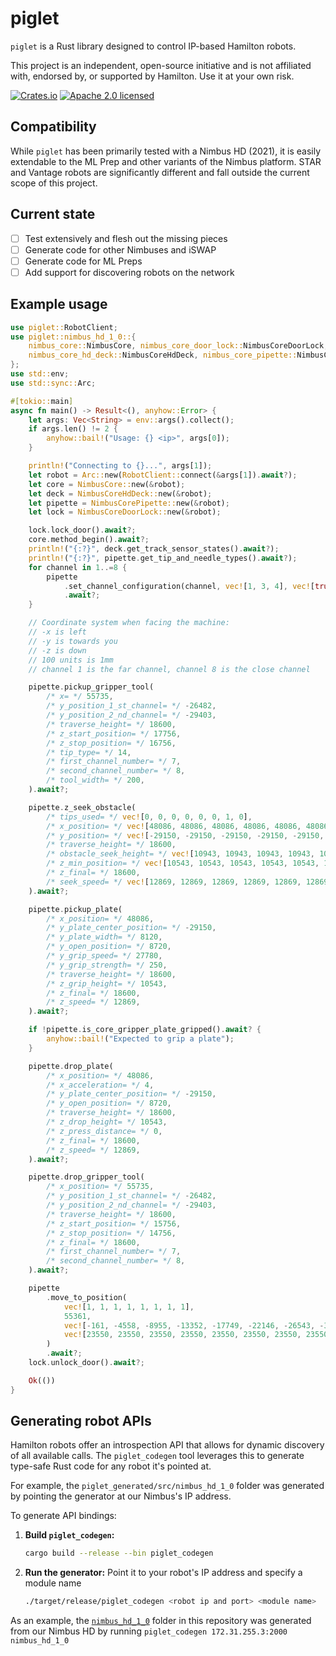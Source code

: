 # piglet

`piglet` is a Rust library designed to control IP-based Hamilton robots.

This project is an independent, open-source initiative and is not affiliated with, endorsed by, or
supported by Hamilton. Use it at your own risk.

[![Crates.io][crates-badge]][crates-url]
[![Apache 2.0 licensed][license-badge]][license-url]

[crates-badge]: https://img.shields.io/crates/v/piglet.svg
[crates-url]: https://crates.io/crates/piglet
[license-badge]: https://img.shields.io/crates/l/piglet.svg?color=orange
[license-url]: https://github.com/escalante-bio/piglet/blob/main/LICENSE.txt

## Compatibility

While `piglet` has been primarily tested with a Nimbus HD (2021), it is easily extendable to the
ML Prep and other variants of the Nimbus platform. STAR and Vantage robots are significantly
different and fall outside the current scope of this project.

## Current state

* [ ] Test extensively and flesh out the missing pieces
* [ ] Generate code for other Nimbuses and iSWAP
* [ ] Generate code for ML Preps
* [ ] Add support for discovering robots on the network

## Example usage

```rust
use piglet::RobotClient;
use piglet::nimbus_hd_1_0::{
    nimbus_core::NimbusCore, nimbus_core_door_lock::NimbusCoreDoorLock,
    nimbus_core_hd_deck::NimbusCoreHdDeck, nimbus_core_pipette::NimbusCorePipette,
};
use std::env;
use std::sync::Arc;

#[tokio::main]
async fn main() -> Result<(), anyhow::Error> {
    let args: Vec<String> = env::args().collect();
    if args.len() != 2 {
        anyhow::bail!("Usage: {} <ip>", args[0]);
    }

    println!("Connecting to {}...", args[1]);
    let robot = Arc::new(RobotClient::connect(&args[1]).await?);
    let core = NimbusCore::new(&robot);
    let deck = NimbusCoreHdDeck::new(&robot);
    let pipette = NimbusCorePipette::new(&robot);
    let lock = NimbusCoreDoorLock::new(&robot);

    lock.lock_door().await?;
    core.method_begin().await?;
    println!("{:?}", deck.get_track_sensor_states().await?);
    println!("{:?}", pipette.get_tip_and_needle_types().await?);
    for channel in 1..=8 {
        pipette
            .set_channel_configuration(channel, vec![1, 3, 4], vec![true, false, false])
            .await?;
    }

    // Coordinate system when facing the machine:
    // -x is left
    // -y is towards you
    // -z is down
    // 100 units is 1mm
    // channel 1 is the far channel, channel 8 is the close channel

    pipette.pickup_gripper_tool(
        /* x= */ 55735,
        /* y_position_1_st_channel= */ -26482,
        /* y_position_2_nd_channel= */ -29403,
        /* traverse_height= */ 18600,
        /* z_start_position= */ 17756,
        /* z_stop_position= */ 16756,
        /* tip_type= */ 14,
        /* first_channel_number= */ 7,
        /* second_channel_number= */ 8,
        /* tool_width= */ 200,
    ).await?;

    pipette.z_seek_obstacle(
        /* tips_used= */ vec![0, 0, 0, 0, 0, 0, 1, 0],
        /* x_position= */ vec![48086, 48086, 48086, 48086, 48086, 48086, 48086, 48086],
        /* y_position= */ vec![-29150, -29150, -29150, -29150, -29150, -29150, -29150, -29150],
        /* traverse_height= */ 18600,
        /* obstacle_seek_height= */ vec![10943, 10943, 10943, 10943, 10943, 10943, 10943, 10943],
        /* z_min_position= */ vec![10543, 10543, 10543, 10543, 10543, 10543, 10543, 10543],
        /* z_final= */ 18600,
        /* seek_speed= */ vec![12869, 12869, 12869, 12869, 12869, 12869, 12869, 12869],
    ).await?;

    pipette.pickup_plate(
        /* x_position= */ 48086,
        /* y_plate_center_position= */ -29150,
        /* y_plate_width= */ 8120,
        /* y_open_position= */ 8720,
        /* y_grip_speed= */ 27780,
        /* y_grip_strength= */ 250,
        /* traverse_height= */ 18600,
        /* z_grip_height= */ 10543,
        /* z_final= */ 18600,
        /* z_speed= */ 12869,
    ).await?;

    if !pipette.is_core_gripper_plate_gripped().await? {
        anyhow::bail!("Expected to grip a plate");
    }

    pipette.drop_plate(
        /* x_position= */ 48086,
        /* x_acceleration= */ 4,
        /* y_plate_center_position= */ -29150,
        /* y_open_position= */ 8720,
        /* traverse_height= */ 18600,
        /* z_drop_height= */ 10543,
        /* z_press_distance= */ 0,
        /* z_final= */ 18600,
        /* z_speed= */ 12869,
    ).await?;

    pipette.drop_gripper_tool(
        /* x_position= */ 55735,
        /* y_position_1_st_channel= */ -26482,
        /* y_position_2_nd_channel= */ -29403,
        /* traverse_height= */ 18600,
        /* z_start_position= */ 15756,
        /* z_stop_position= */ 14756,
        /* z_final= */ 18600,
        /* first_channel_number= */ 7,
        /* second_channel_number= */ 8,
    ).await?;

    pipette
        .move_to_position(
            vec![1, 1, 1, 1, 1, 1, 1, 1],
            55361,
            vec![-161, -4558, -8955, -13352, -17749, -22146, -26543, -30940],
            vec![23550, 23550, 23550, 23550, 23550, 23550, 23550, 23550],
        )
        .await?;
    lock.unlock_door().await?;

    Ok(())
}
```

## Generating robot APIs

Hamilton robots offer an introspection API that allows for dynamic discovery of all available calls.
The `piglet_codegen` tool leverages this to generate type-safe Rust code for any robot it's pointed
at.

For example, the `piglet_generated/src/nimbus_hd_1_0` folder was generated by pointing the generator
at our Nimbus's IP address.

To generate API bindings:

1. **Build `piglet_codegen`:**
   ```bash
   cargo build --release --bin piglet_codegen
   ```
2. **Run the generator:** Point it to your robot's IP address and specify a module name
   ```bash
   ./target/release/piglet_codegen <robot ip and port> <module name>
   ```

As an example, the
[`nimbus_hd_1_0`](https://github.com/escalante-bio/piglet/tree/main/piglet_generated/src/nimbus_hd_1_0)
folder in this repository was generated from our Nimbus HD by running
`piglet_codegen 172.31.255.3:2000 nimbus_hd_1_0`
